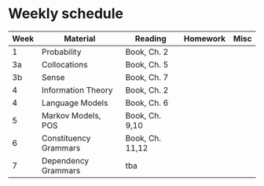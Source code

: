 # Weekly schedule
|Week   	|   Material	|   Reading	|   Homework	|   Misc	|
|---	|---	|---	|---	|---	|
|   1	|   Probability	|   Book, Ch. 2	|   	|   	|
|   3a	|   Collocations	|   Book, Ch. 5	|   	|   	|
|   3b	|   Sense	    |   Book, Ch. 7	|   	|   	|
|   4	|   Information Theory	|   Book, Ch. 2	|   	|   	|
|   4	|   Language Models	|   Book, Ch. 6	|   	|   	|
|   5	|   Markov Models, POS	|   Book, Ch. 9,10	|   	|   	|
|   6	|   Constituency Grammars	|   Book, Ch. 11,12	|   	|   	|
|   7	|   Dependency Grammars	|   tba	|   	|   	|
